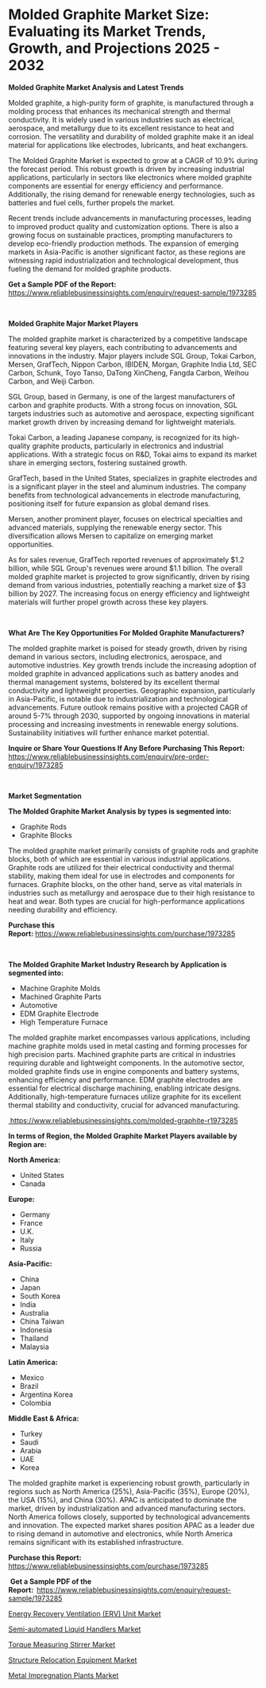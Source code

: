 <p><h1>Molded Graphite Market Size: Evaluating its Market Trends, Growth, and Projections 2025 - 2032</h1></p><p><strong>Molded Graphite Market Analysis and Latest Trends</strong></p>
<p><p>Molded graphite, a high-purity form of graphite, is manufactured through a molding process that enhances its mechanical strength and thermal conductivity. It is widely used in various industries such as electrical, aerospace, and metallurgy due to its excellent resistance to heat and corrosion. The versatility and durability of molded graphite make it an ideal material for applications like electrodes, lubricants, and heat exchangers.</p><p>The Molded Graphite Market is expected to grow at a CAGR of 10.9% during the forecast period. This robust growth is driven by increasing industrial applications, particularly in sectors like electronics where molded graphite components are essential for energy efficiency and performance. Additionally, the rising demand for renewable energy technologies, such as batteries and fuel cells, further propels the market.</p><p>Recent trends include advancements in manufacturing processes, leading to improved product quality and customization options. There is also a growing focus on sustainable practices, prompting manufacturers to develop eco-friendly production methods. The expansion of emerging markets in Asia-Pacific is another significant factor, as these regions are witnessing rapid industrialization and technological development, thus fueling the demand for molded graphite products.</p></p>
<p><strong>Get a Sample PDF of the Report:&nbsp;</strong> <a href="https://www.reliablebusinessinsights.com/enquiry/request-sample/1973285?utm_campaign=3547&utm_medium=2&utm_source=Github&utm_content=ia&utm_term=02042025&utm_id=molded-graphite">https://www.reliablebusinessinsights.com/enquiry/request-sample/1973285</a></p>
<p>&nbsp;</p>
<p><strong>Molded Graphite Major Market Players</strong></p>
<p><p>The molded graphite market is characterized by a competitive landscape featuring several key players, each contributing to advancements and innovations in the industry. Major players include SGL Group, Tokai Carbon, Mersen, GrafTech, Nippon Carbon, IBIDEN, Morgan, Graphite India Ltd, SEC Carbon, Schunk, Toyo Tanso, DaTong XinCheng, Fangda Carbon, Weihou Carbon, and Weiji Carbon.</p><p>SGL Group, based in Germany, is one of the largest manufacturers of carbon and graphite products. With a strong focus on innovation, SGL targets industries such as automotive and aerospace, expecting significant market growth driven by increasing demand for lightweight materials.</p><p>Tokai Carbon, a leading Japanese company, is recognized for its high-quality graphite products, particularly in electronics and industrial applications. With a strategic focus on R&D, Tokai aims to expand its market share in emerging sectors, fostering sustained growth.</p><p>GrafTech, based in the United States, specializes in graphite electrodes and is a significant player in the steel and aluminum industries. The company benefits from technological advancements in electrode manufacturing, positioning itself for future expansion as global demand rises.</p><p>Mersen, another prominent player, focuses on electrical specialties and advanced materials, supplying the renewable energy sector. This diversification allows Mersen to capitalize on emerging market opportunities.</p><p>As for sales revenue, GrafTech reported revenues of approximately $1.2 billion, while SGL Group's revenues were around $1.1 billion. The overall molded graphite market is projected to grow significantly, driven by rising demand from various industries, potentially reaching a market size of $3 billion by 2027. The increasing focus on energy efficiency and lightweight materials will further propel growth across these key players.</p></p>
<p>&nbsp;</p>
<p><strong>What Are The Key Opportunities For Molded Graphite Manufacturers?</strong></p>
<p><p>The molded graphite market is poised for steady growth, driven by rising demand in various sectors, including electronics, aerospace, and automotive industries. Key growth trends include the increasing adoption of molded graphite in advanced applications such as battery anodes and thermal management systems, bolstered by its excellent thermal conductivity and lightweight properties. Geographic expansion, particularly in Asia-Pacific, is notable due to industrialization and technological advancements. Future outlook remains positive with a projected CAGR of around 5-7% through 2030, supported by ongoing innovations in material processing and increasing investments in renewable energy solutions. Sustainability initiatives will further enhance market potential.</p></p>
<p><strong>Inquire or Share Your Questions If Any Before Purchasing This Report:</strong> <a href="https://www.reliablebusinessinsights.com/enquiry/pre-order-enquiry/1973285?utm_campaign=3547&utm_medium=2&utm_source=Github&utm_content=ia&utm_term=02042025&utm_id=molded-graphite">https://www.reliablebusinessinsights.com/enquiry/pre-order-enquiry/1973285</a></p>
<p>&nbsp;</p>
<p><strong>Market Segmentation</strong></p>
<p><strong>The Molded Graphite Market Analysis by types is segmented into:</strong></p>
<p><ul><li>Graphite Rods</li><li>Graphite Blocks</li></ul></p>
<p><p>The molded graphite market primarily consists of graphite rods and graphite blocks, both of which are essential in various industrial applications. Graphite rods are utilized for their electrical conductivity and thermal stability, making them ideal for use in electrodes and components for furnaces. Graphite blocks, on the other hand, serve as vital materials in industries such as metallurgy and aerospace due to their high resistance to heat and wear. Both types are crucial for high-performance applications needing durability and efficiency.</p></p>
<p><strong>Purchase this Report:&nbsp;</strong><a href="https://www.reliablebusinessinsights.com/purchase/1973285?utm_campaign=3547&utm_medium=2&utm_source=Github&utm_content=ia&utm_term=02042025&utm_id=molded-graphite">https://www.reliablebusinessinsights.com/purchase/1973285</a></p>
<p>&nbsp;</p>
<p><strong>The Molded Graphite Market Industry Research by Application is segmented into:</strong></p>
<p><ul><li>Machine Graphite Molds</li><li>Machined Graphite Parts</li><li>Automotive</li><li>EDM Graphite Electrode</li><li>High Temperature Furnace</li></ul></p>
<p><p>The molded graphite market encompasses various applications, including machine graphite molds used in metal casting and forming processes for high precision parts. Machined graphite parts are critical in industries requiring durable and lightweight components. In the automotive sector, molded graphite finds use in engine components and battery systems, enhancing efficiency and performance. EDM graphite electrodes are essential for electrical discharge machining, enabling intricate designs. Additionally, high-temperature furnaces utilize graphite for its excellent thermal stability and conductivity, crucial for advanced manufacturing.</p></p>
<p><a href="https://www.reliablebusinessinsights.com/molded-graphite-r1973285?utm_campaign=3547&utm_medium=2&utm_source=Github&utm_content=ia&utm_term=02042025&utm_id=molded-graphite">&nbsp;https://www.reliablebusinessinsights.com/molded-graphite-r1973285</a></p>
<p><strong>In terms of Region, the Molded Graphite Market Players available by Region are:</strong></p>
<p>
    <p> <strong> North America: </strong>
        <ul>
            <li>United States</li>
            <li>Canada</li>
        </ul>
        </p> 
    <p> <strong> Europe: </strong>
        <ul>
            <li>Germany</li>
            <li>France</li>
            <li>U.K.</li>
            <li>Italy</li>
            <li>Russia</li>
        </ul>
        </p> 
    <p> <strong> Asia-Pacific: </strong>
        <ul>
            <li>China</li>
            <li>Japan</li>
            <li>South Korea</li>
            <li>India</li>
            <li>Australia</li>
            <li>China Taiwan</li>
            <li>Indonesia</li>
            <li>Thailand</li>
            <li>Malaysia</li>
        </ul>
        </p> 
    <p> <strong> Latin America: </strong>
        <ul>
            <li>Mexico</li>
            <li>Brazil</li>
            <li>Argentina Korea</li>
            <li>Colombia</li>
        </ul>
        </p> 
    <p> <strong> Middle East & Africa: </strong>
        <ul>
            <li>Turkey</li>
            <li>Saudi</li>
            <li>Arabia</li>
            <li>UAE</li>
            <li>Korea</li>
        </ul>
    </p>
    </p>
<p><p>The molded graphite market is experiencing robust growth, particularly in regions such as North America (25%), Asia-Pacific (35%), Europe (20%), the USA (15%), and China (30%). APAC is anticipated to dominate the market, driven by industrialization and advanced manufacturing sectors. North America follows closely, supported by technological advancements and innovation. The expected market shares position APAC as a leader due to rising demand in automotive and electronics, while North America remains significant with its established infrastructure.</p></p>
<p><strong>Purchase this Report: </strong><a href="https://www.reliablebusinessinsights.com/purchase/1973285?utm_campaign=3547&utm_medium=2&utm_source=Github&utm_content=ia&utm_term=02042025&utm_id=molded-graphite">https://www.reliablebusinessinsights.com/purchase/1973285</a></p>
<p>&nbsp;<strong>Get a Sample PDF of the Report:&nbsp;&nbsp;</strong><a href="https://www.reliablebusinessinsights.com/enquiry/request-sample/1973285?utm_campaign=3547&utm_medium=2&utm_source=Github&utm_content=ia&utm_term=02042025&utm_id=molded-graphite">https://www.reliablebusinessinsights.com/enquiry/request-sample/1973285</a></p>
<p><strong></strong></p>
<p><p><a href="https://www.linkedin.com/pulse/regional-development-deployment-production-cost-energy-qwicc?utm_campaign=3547&utm_medium=2&utm_source=Github&utm_content=ia&utm_term=02042025&utm_id=molded-graphite">Energy Recovery Ventilation (ERV) Unit Market</a></p><p><a href="https://www.linkedin.com/pulse/future-semi-automated-liquid-handlers-market-key-growth-drivers-dd2kc?utm_campaign=3547&utm_medium=2&utm_source=Github&utm_content=ia&utm_term=02042025&utm_id=molded-graphite">Semi-automated Liquid Handlers Market</a></p><p><a href="https://www.linkedin.com/pulse/based-recent-analysis-torque-measuring-stirrer-market-prmwc?utm_campaign=3547&utm_medium=2&utm_source=Github&utm_content=ia&utm_term=02042025&utm_id=molded-graphite">Torque Measuring Stirrer Market</a></p><p><a href="https://www.linkedin.com/pulse/study-extensively-examines-structure-relocation-equipmentmarket-g6wqc?utm_campaign=3547&utm_medium=2&utm_source=Github&utm_content=ia&utm_term=02042025&utm_id=molded-graphite">Structure Relocation Equipment Market</a></p><p><a href="https://www.linkedin.com/pulse/metal-impregnation-plants-industry-analysis-report-market-size-qdkoc?utm_campaign=3547&utm_medium=2&utm_source=Github&utm_content=ia&utm_term=02042025&utm_id=molded-graphite">Metal Impregnation Plants Market</a></p></p>